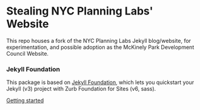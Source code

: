 # Stealing NYC Planning Labs' Website

This repo houses a fork of the NYC Planning Labs Jekyll blog/website, for experimentation, and possible adoption as the McKinely Park Development Council Website.

### Jekyll Foundation

This package is based on [Jekyll Foundation](https://github.com/core77/jekyll-foundation/), which lets you quickstart your Jekyll (v3) project with Zurb Foundation for Sites (v6, sass).

[Getting started](https://github.com/core77/jekyll-foundation/wiki/Getting-started)
